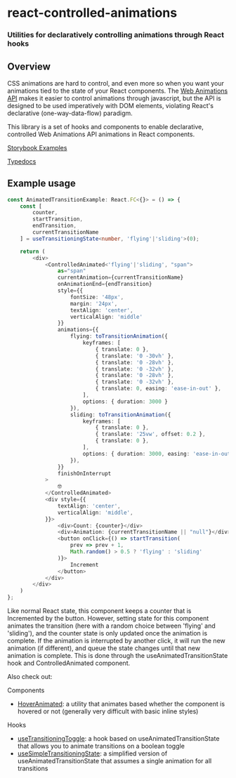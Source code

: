 # react-controlled-animations

### Utilities for declaratively controlling animations through React hooks

## Overview

CSS animations are hard to control, and even more so when you want your animations tied to the state of your React components. 
The [Web Animations API](https://developer.mozilla.org/en-US/docs/Web/API/Web_Animations_API) makes it easier to control animations through javascript, but the API is designed to be used imperatively with DOM elements, violating React's declarative (one-way-data-flow) paradigm.

This library is a set of hooks and components to enable declarative, controlled Web Animations API animations in React components.

[Storybook Examples](https://tristanjohnson849.github.io/react-controlled-animations/)

[Typedocs](https://github.com/tristanjohnson849/react-controlled-animations/wiki)

## Example usage

```typescript
const AnimatedTransitionExample: React.FC<{}> = () => {
    const [
        counter,
        startTransition,
        endTransition, 
        currentTransitionName
    ] = useTransitioningState<number, 'flying'|'sliding'>(0);

    return (
        <div>
            <ControlledAnimated<'flying'|'sliding', "span">
                as="span"
                currentAnimation={currentTransitionName}
                onAnimationEnd={endTransition}
                style={{
                    fontSize: '48px',
                    margin: '24px',
                    textAlign: 'center',
                    verticalAlign: 'middle'
                }}
                animations={{
                    flying: toTransitionAnimation({
                        keyframes: [
                            { translate: 0 },
                            { translate: '0 -30vh' },
                            { translate: '0 -28vh' },
                            { translate: '0 -32vh' },
                            { translate: '0 -28vh' },
                            { translate: '0 -32vh' },
                            { translate: 0, easing: 'ease-in-out' },
                        ],
                        options: { duration: 3000 }
                    }),
                    sliding: toTransitionAnimation({
                        keyframes: [
                            { translate: 0 },
                            { translate: '25vw', offset: 0.2 },
                            { translate: 0 },
                        ],
                        options: { duration: 3000, easing: 'ease-in-out' }
                    }),
                }}
                finishOnInterrupt
            >
                🤓
            </ControlledAnimated>
            <div style={{ 
                textAlign: 'center',
                verticalAlign: 'middle', 
            }}>
                <div>Count: {counter}</div>
                <div>Animation: {currentTransitionName || "null"}</div>
                <button onClick={() => startTransition(
                    prev => prev + 1, 
                    Math.random() > 0.5 ? 'flying' : 'sliding'
                )}>
                    Increment
                </button>
            </div>
        </div>
    )
};
```

Like normal React state, this component keeps a counter that is Incremented by the button. However, setting state for this component animates the transition (here with a random choice between 'flying' and 'sliding'), and the counter state is only updated once the animation is complete. If the animation is interrupted by another click, it will run the new animation (if different), and queue the state changes until that new animation is complete. This is done through the useAnimatedTransitionState hook and ControlledAnimated component.

Also check out:

Components
- [HoverAnimated](https://github.com/tristanjohnson849/react-controlled-animations/wiki/components.HoverAnimated): a utility that animates based whether the component is hovered or not (generally very difficult with basic inline styles)

Hooks
- [useTransitioningToggle](https://github.com/tristanjohnson849/react-controlled-animations/wiki/hooks.useTransitioningToggle): a hook based on useAnimatedTransitionState that allows you to animate transitions on a boolean toggle
- [useSimpleTransitioningState](https://github.com/tristanjohnson849/react-controlled-animations/wiki/hooks.useSimpleTransitioningState): a simplified version of useAnimatedTransitionState that assumes a single animation for all transitions
